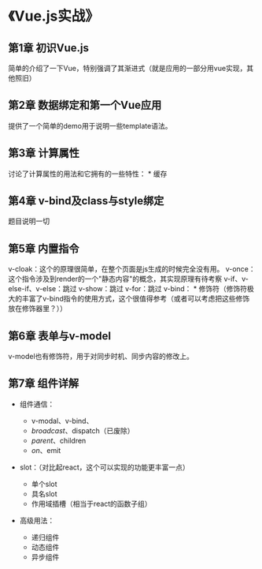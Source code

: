# 《Vue.js实战》
## 第1章 初识Vue.js
简单的介绍了一下Vue，特别强调了其渐进式（就是应用的一部分用vue实现，其他照旧）

## 第2章 数据绑定和第一个Vue应用
提供了一个简单的demo用于说明一些template语法。

## 第3章 计算属性
讨论了计算属性的用法和它拥有的一些特性：
    * 缓存

## 第4章 v-bind及class与style绑定
题目说明一切

## 第5章 内置指令
v-cloak：这个的原理很简单，在整个页面是js生成的时候完全没有用。
v-once：这个指令涉及到render的一个"静态内容"的概念，其实现原理有待考察
v-if、v-else-if、v-else：跳过
v-show：跳过
v-for：跳过
v-bind：
    * 修饰符（修饰符极大的丰富了v-bind指令的使用方式，这个很值得参考（或者可以考虑把这些修饰放在修饰器里？））

## 第6章 表单与v-model
v-model也有修饰符，用于对同步时机、同步内容的修改上。

## 第7章 组件详解
* 组件通信：
    * v-modal、v-bind、
    * $broadcast、$dispatch（已废除）
    * $parent、$children
    * $on、$emit

* slot：（对比起react，这个可以实现的功能更丰富一点）
    * 单个slot
    * 具名slot
    * 作用域插槽（相当于react的函数子组）

* 高级用法：
    * 递归组件
    * 动态组件
    * 异步组件